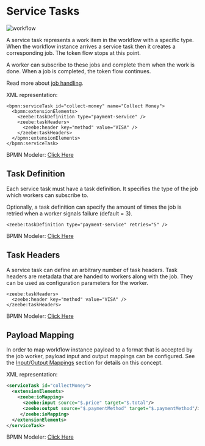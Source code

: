 # Service Tasks

![workflow](/bpmn-workflows/order-process.png)

A service task represents a work item in the workflow with a specific type.
When the workflow instance arrives a service task then it creates a corresponding job. The token flow stops at this point.

A worker can subscribe to these jobs and complete them when the work is done.
When a job is completed, the token flow continues.

Read more about [job handling](basics/job-workers.html).

XML representation:

```
<bpmn:serviceTask id="collect-money" name="Collect Money">
  <bpmn:extensionElements>
    <zeebe:taskDefinition type="payment-service" />
    <zeebe:taskHeaders>
      <zeebe:header key="method" value="VISA" />
    </zeebe:taskHeaders>
  </bpmn:extensionElements>
</bpmn:serviceTask>
```

BPMN Modeler: [Click Here](/bpmn-modeler/tasks.html#create-a-service-task)

## Task Definition

Each service task must have a task definition.
It specifies the type of the job which workers can subscribe to.

Optionally, a task definition can specify the amount of times the job is retried when a worker signals failure (default = 3).

```
<zeebe:taskDefinition type="payment-service" retries="5" />
```

BPMN Modeler: [Click Here](/bpmn-modeler/tasks.html#configure-job-type)

## Task Headers

A service task can define an arbitrary number of task headers.
Task headers are metadata that are handed to workers along with the job. They can be used as configuration parameters for the worker.

```
<zeebe:taskHeaders>
  <zeebe:header key="method" value="VISA" />
</zeebe:taskHeaders>
```

BPMN Modeler: [Click Here](/bpmn-modeler/tasks.html#add-task-header)

## Payload Mapping

In order to map workflow instance payload to a format that is accepted by the job worker, payload input and output mappings can be configured. See the [Input/Output Mappings](/bpmn-workflows/data-flow.html#inputoutput-mappings) section for details on this concept.

XML representation:

```xml
<serviceTask id="collectMoney">
  <extensionElements>
    <zeebe:ioMapping>
      <zeebe:input source="$.price" target="$.total"/>
      <zeebe:output source="$.paymentMethod" target="$.paymentMethod"/>
     </zeebe:ioMapping>
  </extensionElements>
</serviceTask>
```

BPMN Modeler: [Click Here](/bpmn-modeler/tasks.html#add-inputoutput-mapping)
